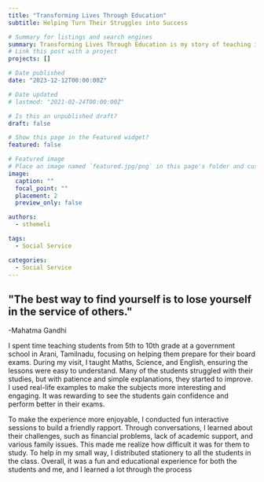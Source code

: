 ```yaml
---
title: "Transforming Lives Through Education"
subtitle: Helping Turn Their Struggles into Success

# Summary for listings and search engines
summary: Transforming Lives Through Education is my story of teaching in a Government School at Tamil Nadu, focusing on uplifting students facing various challenges.
# Link this post with a project
projects: []

# Date published
date: "2023-12-12T00:00:00Z"

# Date updated
# lastmod: "2021-02-24T00:00:00Z"

# Is this an unpublished draft?
draft: false

# Show this page in the Featured widget?
featured: false

# Featured image
# Place an image named `featured.jpg/png` in this page's folder and customize its options here.
image:
  caption: ""
  focal_point: ""
  placement: 2
  preview_only: false

authors:
  - sthemeli

tags:
  - Social Service

categories:
  - Social Service
---
```


## "The best way to find yourself is to lose yourself in the service of others."

-Mahatma Gandhi

I spent time teaching students from 5th to 10th grade at a government school in Arani, Tamilnadu, focusing on helping them prepare for their board exams. During my visit, I taught Maths, Science, and English, ensuring the lessons were easy to understand. Many of the students struggled with their studies, but with patience and simple explanations, they started to improve. I used real-life examples to make the subjects more interesting and engaging. It was rewarding to see the students gain confidence and perform better in their exams.

To make the experience more enjoyable, I conducted fun interactive sessions to build a friendly rapport. Through conversations, I learned about their challenges, such as financial problems, lack of academic support, and various family issues. This made me realize how difficult it was for them to study. To help in my small way, I distributed stationery to all the students in the class. Overall, it was a fun and educational experience for both the students and me, and I learned a lot through the process

<a hidden rel="me" href="https://libretooth.gr/@sissythem"></a>
